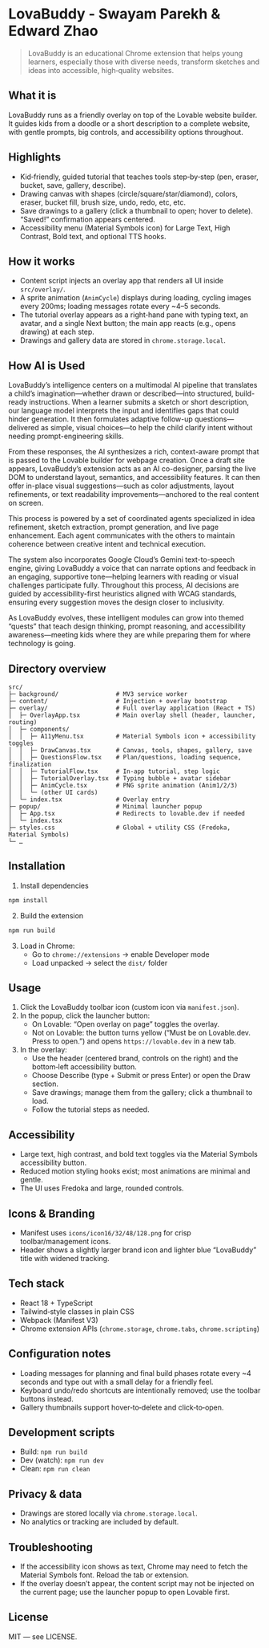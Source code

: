 # LovaBuddy - Swayam Parekh & Edward Zhao 

> LovaBuddy is an educational Chrome extension that helps young learners, especially those with diverse needs, transform sketches and ideas into accessible, high‑quality websites.

## What it is

LovaBuddy runs as a friendly overlay on top of the Lovable website builder. It guides kids from a doodle or a short description to a complete website, with gentle prompts, big controls, and accessibility options throughout.

## Highlights

- Kid‑friendly, guided tutorial that teaches tools step‑by‑step (pen, eraser, bucket, save, gallery, describe).
- Drawing canvas with shapes (circle/square/star/diamond), colors, eraser, bucket fill, brush size, undo, redo, etc, etc.
- Save drawings to a gallery (click a thumbnail to open; hover to delete). “Saved!” confirmation appears centered.
- Accessibility menu (Material Symbols icon) for Large Text, High Contrast, Bold text, and optional TTS hooks.

## How it works

- Content script injects an overlay app that renders all UI inside `src/overlay/`.
- A sprite animation (`AnimCycle`) displays during loading, cycling images every 200ms; loading messages rotate every ~4–5 seconds.
- The tutorial overlay appears as a right‑hand pane with typing text, an avatar, and a single Next button; the main app reacts (e.g., opens drawing) at each step.
- Drawings and gallery data are stored in `chrome.storage.local`.

## How AI is Used

LovaBuddy’s intelligence centers on a multimodal AI pipeline that translates a child’s imagination—whether drawn or described—into structured, build-ready instructions. When a learner submits a sketch or short description, our language model interprets the input and identifies gaps that could hinder generation. It then formulates adaptive follow-up questions—delivered as simple, visual choices—to help the child clarify intent without needing prompt-engineering skills.

From these responses, the AI synthesizes a rich, context-aware prompt that is passed to the Lovable builder for webpage creation. Once a draft site appears, LovaBuddy’s extension acts as an AI co-designer, parsing the live DOM to understand layout, semantics, and accessibility features. It can then offer in-place visual suggestions—such as color adjustments, layout refinements, or text readability improvements—anchored to the real content on screen.

This process is powered by a set of coordinated agents specialized in idea refinement, sketch extraction, prompt generation, and live page enhancement. Each agent communicates with the others to maintain coherence between creative intent and technical execution.

The system also incorporates Google Cloud’s Gemini text-to-speech engine, giving LovaBuddy a voice that can narrate options and feedback in an engaging, supportive tone—helping learners with reading or visual challenges participate fully. Throughout this process, AI decisions are guided by accessibility-first heuristics aligned with WCAG standards, ensuring every suggestion moves the design closer to inclusivity.

As LovaBuddy evolves, these intelligent modules can grow into themed “quests” that teach design thinking, prompt reasoning, and accessibility awareness—meeting kids where they are while preparing them for where technology is going.


## Directory overview

```
src/
├─ background/                # MV3 service worker
├─ content/                   # Injection + overlay bootstrap
├─ overlay/                   # Full overlay application (React + TS)
│  ├─ OverlayApp.tsx          # Main overlay shell (header, launcher, routing)
│  ├─ components/
│  │  ├─ A11yMenu.tsx         # Material Symbols icon + accessibility toggles
│  │  ├─ DrawCanvas.tsx       # Canvas, tools, shapes, gallery, save
│  │  ├─ QuestionsFlow.tsx    # Plan/questions, loading sequence, finalization
│  │  ├─ TutorialFlow.tsx     # In‑app tutorial, step logic
│  │  ├─ TutorialOverlay.tsx  # Typing bubble + avatar sidebar
│  │  ├─ AnimCycle.tsx        # PNG sprite animation (Anim1/2/3)
│  │  └─ (other UI cards)
│  └─ index.tsx               # Overlay entry
├─ popup/                     # Minimal launcher popup
│  ├─ App.tsx                 # Redirects to lovable.dev if needed
│  └─ index.tsx
├─ styles.css                 # Global + utility CSS (Fredoka, Material Symbols)
└─ …
```

## Installation

1. Install dependencies
```bash
npm install
```
2. Build the extension
```bash
npm run build
```
3. Load in Chrome:
   - Go to `chrome://extensions` → enable Developer mode
   - Load unpacked → select the `dist/` folder

## Usage

1. Click the LovaBuddy toolbar icon (custom icon via `manifest.json`).
2. In the popup, click the launcher button:
   - On Lovable: “Open overlay on page” toggles the overlay.
   - Not on Lovable: the button turns yellow (“Must be on Lovable.dev. Press to open.”) and opens `https://lovable.dev` in a new tab.
3. In the overlay:
   - Use the header (centered brand, controls on the right) and the bottom‑left accessibility button.
   - Choose Describe (type + Submit or press Enter) or open the Draw section.
   - Save drawings; manage them from the gallery; click a thumbnail to load.
   - Follow the tutorial steps as needed.

## Accessibility

- Large text, high contrast, and bold text toggles via the Material Symbols accessibility button.
- Reduced motion styling hooks exist; most animations are minimal and gentle.
- The UI uses Fredoka and large, rounded controls.

## Icons & Branding

- Manifest uses `icons/icon16/32/48/128.png` for crisp toolbar/management icons.
- Header shows a slightly larger brand icon and lighter blue “LovaBuddy” title with widened tracking.

## Tech stack

- React 18 + TypeScript
- Tailwind‑style classes in plain CSS
- Webpack (Manifest V3)
- Chrome extension APIs (`chrome.storage`, `chrome.tabs`, `chrome.scripting`)

## Configuration notes

- Loading messages for planning and final build phases rotate every ~4 seconds and type out with a small delay for a friendly feel.
- Keyboard undo/redo shortcuts are intentionally removed; use the toolbar buttons instead.
- Gallery thumbnails support hover‑to‑delete and click‑to‑open.

## Development scripts

- Build: `npm run build`
- Dev (watch): `npm run dev`
- Clean: `npm run clean`

## Privacy & data

- Drawings are stored locally via `chrome.storage.local`.
- No analytics or tracking are included by default.

## Troubleshooting

- If the accessibility icon shows as text, Chrome may need to fetch the Material Symbols font. Reload the tab or extension.
- If the overlay doesn’t appear, the content script may not be injected on the current page; use the launcher popup to open Lovable first.

## License

MIT — see LICENSE.
